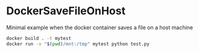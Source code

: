 # DockerSaveFileOnHost
Minimal example when the docker container saves a file on a host machine

```bash
docker build . -t mytest
docker run -v "$(pwd)/mnt:/tmp" mytest python test.py
```
